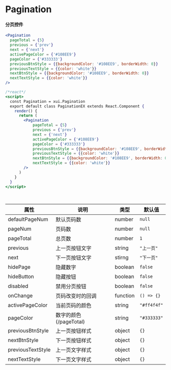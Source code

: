 # Pagination

#### 分页控件

```jsx
<Pagination
  pageTotal = {5}
  previous = {'prev'}
  next = {'next'}
  activePageColor = {'#108EE9'}
  pageColor = {'#333333'}
  previousBtnStyle = {{backgroundColor: '#108EE9', borderWidth: 0}}
  previousTextStyle = {{color: 'white'}}
  nextBtnStyle = {{backgroundColor: '#108EE9', borderWidth: 0}}
  nextTextStyle = {{color: 'white'}}
/>
```

```jsx
/*react*/
<script>
  const Pagination = xui.Pagination
  export default class PaginationEX extends React.Component {
    render() {
      return (
        <Pagination
            pageTotal = {5}
            previous = {'prev'}
            next = {'next'}
            activePageColor = {'#108EE9'}
            pageColor = {'#333333'}
            previousBtnStyle = {{backgroundColor: '#108EE9', borderWidth: 0}}
            previousTextStyle = {{color: 'white'}}
            nextBtnStyle = {{backgroundColor: '#108EE9', borderWidth: 0}}
            nextTextStyle = {{color: 'white'}}
        />
      )
    }
  }
</script>
```

<br/>


属性 | 说明 | 类型 | 默认值
----|-----|------|------
defaultPageNum | 默认页码数 | number | `null`
pageNum | 页码数 | number | `null`
pageTotal | 总页数 | number | `1`
previous | 上一页按钮文字 | string | `"上一页"`
next | 下一页按钮文字 | stirng | `"下一页"`
hidePage | 隐藏数字 | boolean | `false`
hideButton | 隐藏按钮 | boolean | `false`
disabled | 禁用分页按钮 | boolean | `false`
onChange | 页码改变时的回调 | function | `() => {}`
activePageColor | 当前页码的颜色 | string | `"#ff4f4f"`
pageColor | 数字的颜色(/pageTotal) | string | `"#333333"`
previousBtnStyle | 上一页按钮样式 | object | `{}`
nextBtnStyle | 下一页按钮样式 | object | `{}`
previousTextStyle | 上一页文字样式 | object | `{}`
nextTextStyle | 下一页文字样式 | object | `{}`